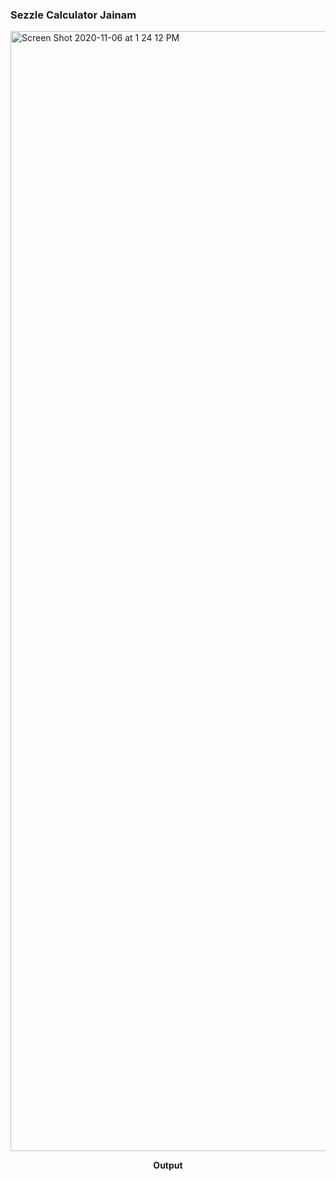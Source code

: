 ### Sezzle Calculator Jainam


<img width="1792" alt="Screen Shot 2020-11-06 at 1 24 12 PM" src="https://user-images.githubusercontent.com/47433763/98401333-81eac600-2033-11eb-937f-449436aad377.png">

<p align=center> <b>Output</b> </p>
